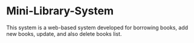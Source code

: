 # Mini-Library-System
This system is a web-based system developed for borrowing books, add new books, update, and also delete books list.
